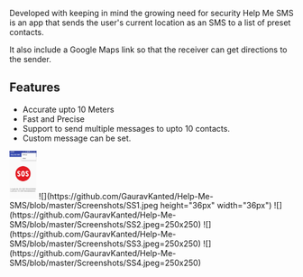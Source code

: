 
Developed with keeping in mind the growing need for security Help Me SMS is an app that sends the user's current location as an SMS to a list of preset contacts. 

It also include a Google Maps link so that the receiver can get directions to the sender.

## Features
- Accurate upto 10 Meters
- Fast and Precise
- Support to send multiple messages to upto 10 contacts.
- Custom message can be set.

<img src="https://github.com/GauravKanted/Help-Me-SMS/blob/master/Screenshots/SS1.jpeg" width="48">
![](https://github.com/GauravKanted/Help-Me-SMS/blob/master/Screenshots/SS1.jpeg height="36px" width="36px")
![](https://github.com/GauravKanted/Help-Me-SMS/blob/master/Screenshots/SS2.jpeg=250x250)
![](https://github.com/GauravKanted/Help-Me-SMS/blob/master/Screenshots/SS3.jpeg=250x250)
![](https://github.com/GauravKanted/Help-Me-SMS/blob/master/Screenshots/SS4.jpeg=250x250)


